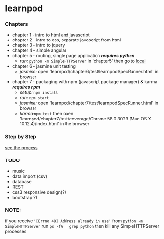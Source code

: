 # learnpod
### Chapters
+ chapter 1 - intro to html and javascript
+ chapter 2 - intro to css, separate javascript from html
+ chapter 3 - intro to jquery
+ chapter 4 - simple angular
+ chapter 5 - routing, single page application **_requires python_**
  *  *run:* `python -m SimpleHTTPServer` in 'chapter5' then go to [local](http://127.0.0.1:8000/)
+ chapter 6 - jasmine unit testing
  * *jasmine:* open 'learnpod/chapter6/test/learnpodSpecRunner.html' in browser
+ chapter 7 - packaging with npm (javascript package manager) & karma **_requires npm_**
  * *setup:* `npm install`
  * *run:* `npm start`
  * *jasmine:* open 'learnpod/chapter7/test/learnpodSpecRunner.html' in browser
  * *karma:*`npm test` then open 'learnpod/chapter7/test/coverage/Chrome 58.0.3029 (Mac OS X 10.12.4)/index.html' in the browser

### Step by Step
[see the process](https://github.com/ntno/learnpod/commits/master "individual commits")

### TODO
+ music
+ data import (csv)
+ database
+ REST
+ css3 responsive design(?)
+ bootstrap(?)

### NOTE:
if you receive `'[Errno 48] Address already in use'` from `python -m SimpleHTTPServer`
run `ps -fA | grep python` then kill any SimpleHTTPServer processes
